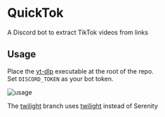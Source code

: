 # QuickTok
A Discord bot to extract TikTok videos from links

## Usage
Place the [yt-dlp](https://github.com/yt-dlp/yt-dlp) executable at the root of the repo.  
Set `DISCORD_TOKEN` as your bot token.  

![usage](https://user-images.githubusercontent.com/14334544/189363223-c545097b-7279-4342-baef-cb23d56999a5.gif)  

The [twilight](../../tree/twilight) branch uses [twilight](https://crates.io/crates/twilight) instead of Serenity

